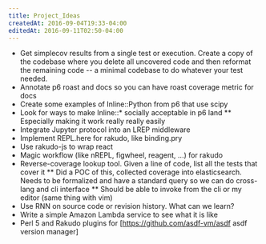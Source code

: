 ```yaml
---
title: Project_Ideas
createdAt: 2016-09-04T19:33-04:00
editedAt: 2016-09-11T02:50-04:00
---
```


* Get simplecov results from a single test or execution. Create a copy of the codebase where you delete all uncovered code and then reformat the remaining code -- a minimal codebase to do whatever your test needed.
* Annotate p6 roast and docs so you can have roast coverage metric for docs
* Create some examples of Inline::Python from p6 that use scipy
* Look for ways to make Inline::* socially acceptable in p6 land
** Especially making it work really really easily
* Integrate Jupyter protocol into an LREP middleware
* Implement REPL.here for rakudo, like binding.pry
* Use rakudo-js to wrap react
* Magic workflow (like nREPL, figwheel, reagent, ...) for rakudo
* Reverse-coverage lookup tool. Given a line of code, list all the tests that cover it
** Did a POC of this, collected coverage into elasticsearch. Needs to be formalized and have a standard query so we can do cross-lang and cli interface
** Should be able to invoke from the cli or my editor (same thing with vim)
* Use RNN on source code or revision history. What can we learn?
* Write a simple Amazon Lambda service to see what it is like
* Perl 5 and Rakudo plugins for [https://github.com/asdf-vm/asdf asdf version manager]

